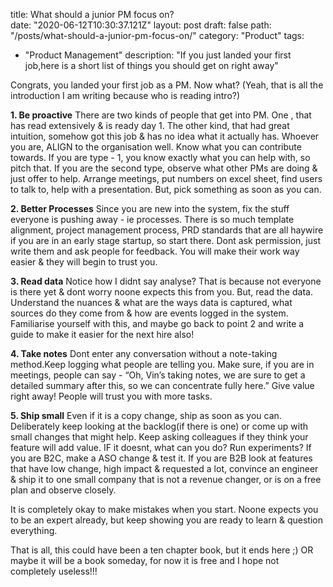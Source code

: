 title: What should a junior PM focus on?  
date: "2020-06-12T10:30:37.121Z"
layout: post
draft: false
path: "/posts/what-should-a-junior-pm-focus-on/"
category: "Product"
tags:

- "Product Management"
  description: "If you just landed your first job,here is a short list of things you should get on right away"




Congrats, you landed your first job as a PM. Now what? (Yeah, that is all the introduction I am writing because who is reading intro?) 

**1. Be proactive**
There are two kinds of people that get into PM. One , that has read extensively & is ready day 1. The other kind, that had great intuition, somehow got this job & has no idea what it actually has. Whoever you are, ALIGN to the organisation well. Know what you can contribute towards. If you are type - 1, you know exactly what you can help with, so pitch that. If you are the second type, observe what other PMs are doing & just offer to help. Arrange meetings, put numbers on excel sheet, find users to talk to, help with a presentation. But, pick something as soon as you can. 

**2. Better Processes**
Since you are new into the system, fix the stuff everyone is pushing away - ie processes. There is so much template alignment, project management process, PRD standards that are all haywire if you are in an early stage startup, so start there. Dont ask permission, just write them and ask people for feedback. You will make their work way easier & they will begin to trust you. 

**3. Read data**
Notice how I didnt say analyse? That is because not everyone is there yet & dont worry noone expects this from you. But, read the data. Understand the nuances & what are the ways data is captured, what sources do they come from & how are events logged in the system. Familiarise yourself with this, and maybe go back to point 2 and write a guide to make it easier for the next hire also! 

**4. Take notes**
Dont enter any conversation without a note-taking method.Keep logging what people are telling you. Make sure, if you are in meetings, people can say - “Oh, Vin’s taking notes, we are sure to get a detailed summary after this, so we can concentrate fully here.” Give value right away! People will trust you with more tasks. 

**5. Ship small**
Even if it is a copy change, ship as soon as you can. Deliberately keep looking at the backlog(if there is one) or come up with small changes that might help. Keep asking colleagues if they think your feature will add value. IF it doesnt, what can you do? Run experiments? If you are B2C, make a ASO change & test it. If you are B2B look at features that have low change, high impact & requested a lot, convince an engineer & ship it to one small company that is not a revenue changer, or is on a free plan and observe closely. 

It is completely okay to make mistakes when you start. Noone expects you to be an expert already, but keep showing you are ready to learn & question everything. 

That is all, this could have been a ten chapter book, but it ends here ;) OR maybe it will be a book someday, for now it is free and I hope not completely useless!!! 